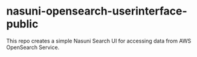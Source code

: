 # nasuni-opensearch-userinterface-public
This repo creates a simple Nasuni Search UI for accessing data from AWS OpenSearch Service. 

